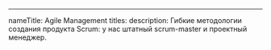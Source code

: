---

nameTitle: Agile Management
titles:
description: Гибкие методологии создания продукта Scrum: у нас штатный scrum-master и проектный менеджер.
